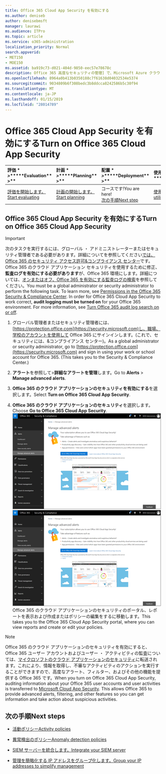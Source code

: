 ```yaml
---
title: Office 365 Cloud App Security を有効にする
ms.author: deniseb
author: denisebmsft
manager: laurawi
ms.audience: ITPro
ms.topic: article
ms.service: o365-administration
localization_priority: Normal
search.appverid:
- MET150
- MOE150
ms.assetid: ba919c73-d021-404d-9850-eec57e78678c
description: Office 365 高度なセキュリティの管理] で、Microsoft Azure クラウド アプリケーションのセキュリティでの電源をオンにする方法については、この資料を参照してください。
ms.openlocfilehash: 8964a0b413b0350188c7f61638d04032534e5374
ms.sourcegitcommit: 9034809b6f308bedc3b8ddcca8242586b5c30f94
ms.translationtype: MT
ms.contentlocale: ja-JP
ms.lasthandoff: 01/15/2019
ms.locfileid: "28014789"
---
```

# <a name="turn-on-office-365-cloud-app-security"></a><span data-ttu-id="9d2c9-103">Office 365 Cloud App Security を有効にする</span><span class="sxs-lookup"><span data-stu-id="9d2c9-103">Turn on Office 365 Cloud App Security</span></span>
  
|<span data-ttu-id="9d2c9-104">評価 \* *\>*\*</span><span class="sxs-lookup"><span data-stu-id="9d2c9-104">\*\*\*\*Evaluation\*\* \>\*\*</span></span>|<span data-ttu-id="9d2c9-105">計画 \* *\>*\*</span><span class="sxs-lookup"><span data-stu-id="9d2c9-105">\*\*\*\*Planning\*\* \>\*\*</span></span>|<span data-ttu-id="9d2c9-106">配置 \* *\>*\*</span><span class="sxs-lookup"><span data-stu-id="9d2c9-106">\*\*\*\*Deployment\*\* \>\*\*</span></span>|<span data-ttu-id="9d2c9-107">使用率。</span><span class="sxs-lookup"><span data-stu-id="9d2c9-107">\*\*\*\*Utilization\*\*\*\*</span></span>|
|:-----|:-----|:-----|:-----|
|[<span data-ttu-id="9d2c9-108">評価を開始します。</span><span class="sxs-lookup"><span data-stu-id="9d2c9-108">Start evaluating</span></span>](office-365-cas-overview.md) <br/> |[<span data-ttu-id="9d2c9-109">計画の開始します。</span><span class="sxs-lookup"><span data-stu-id="9d2c9-109">Start planning</span></span>](get-ready-for-office-365-cas.md) <br/> |<span data-ttu-id="9d2c9-110">コースです!</span><span class="sxs-lookup"><span data-stu-id="9d2c9-110">You are here!</span></span>  <br/> [<span data-ttu-id="9d2c9-111">次の手順</span><span class="sxs-lookup"><span data-stu-id="9d2c9-111">Next step</span></span>](activity-policies-and-alerts.md) <br/> |[<span data-ttu-id="9d2c9-112">使用します。</span><span class="sxs-lookup"><span data-stu-id="9d2c9-112">Start utilizing</span></span>](utilization-activities-for-ocas.md) <br/> |
  
## <a name="turn-on-office-365-cloud-app-security"></a><span data-ttu-id="9d2c9-113">Office 365 Cloud App Security を有効にする</span><span class="sxs-lookup"><span data-stu-id="9d2c9-113">Turn on Office 365 Cloud App Security</span></span>

> [!IMPORTANT]
> <span data-ttu-id="9d2c9-p101">次のタスクを実行するには、グローバル ・ アドミニストレーターまたはセキュリティ管理者である必要があります。詳細についてを参照してください[では、Office 365 のセキュリティ アクセス許可&amp;コンプライアンス センター](permissions-in-the-security-and-compliance-center.md)です。Office 365 のクラウド アプリケーション セキュリティを使用するために修正、**監査ログを有効にする必要があります**が、Office 365 環境にします。詳細については、[オンまたはオフ、Office 365 を有効にする監査ログの検索](turn-audit-log-search-on-or-off.md)を参照してください。</span><span class="sxs-lookup"><span data-stu-id="9d2c9-p101">You must be a global administrator or security administrator to perform the following task. To learn more, see [Permissions in the Office 365 Security &amp; Compliance Center](permissions-in-the-security-and-compliance-center.md). In order for Office 365 Cloud App Security to work correct, **audit logging must be turned on** for your Office 365 environment. For more information, see [Turn Office 365 audit log search on or off](turn-audit-log-search-on-or-off.md).</span></span> 
  
1. <span data-ttu-id="9d2c9-p102">グローバル管理者またはセキュリティ管理者には、[https://protection.office.com](https://security.microsoft.com)し、職場、学校のアカウントを使用して Office 365 にサインインします。(これで、セキュリティには、&amp;コンプライアンス センター)。</span><span class="sxs-lookup"><span data-stu-id="9d2c9-p102">As a global administrator or security administrator, go to [https://protection.office.com](https://security.microsoft.com) and sign in using your work or school account for Office 365. (This takes you to the Security &amp; Compliance Center.)</span></span> 
    
2. <span data-ttu-id="9d2c9-120">**アラート**を参照して\>**詳細なアラートを管理**します。</span><span class="sxs-lookup"><span data-stu-id="9d2c9-120">Go to **Alerts** \> **Manage advanced alerts**.</span></span>
    
3. <span data-ttu-id="9d2c9-121">**Office 365 のクラウド アプリケーションのセキュリティを有効にする**を選択します。</span><span class="sxs-lookup"><span data-stu-id="9d2c9-121">Select **Turn on Office 365 Cloud App Security**.</span></span>
    
4. <span data-ttu-id="9d2c9-122">**Office 365 のクラウド アプリケーションのセキュリティ**を選択します。</span><span class="sxs-lookup"><span data-stu-id="9d2c9-122">Choose **Go to Office 365 Cloud App Security**.</span></span><br/><span data-ttu-id="9d2c9-123">![セキュリティ&amp;コンプライアンス センターでは、Office 365 のクラウド アプリケーションのセキュリティに移動するのには高度な通知の管理を選択します。](media/958632d4-03e3-4ade-8e22-d5509db6fca7.png)</span><span class="sxs-lookup"><span data-stu-id="9d2c9-123">![In the Security &amp; Compliance Center, choose Manage Advanced Alerts to go to Office 365 Cloud App Security](media/958632d4-03e3-4ade-8e22-d5509db6fca7.png)</span></span><br/><span data-ttu-id="9d2c9-124">Office 365 のクラウド アプリケーションのセキュリティのポータル、レポートを表示および作成またはポリシーの編集をするに移動します。</span><span class="sxs-lookup"><span data-stu-id="9d2c9-124">This takes you to the Office 365 Cloud App Security portal, where you can view reports and create or edit your policies.</span></span>
    
> [!NOTE]
> <span data-ttu-id="9d2c9-p103">Office 365 のクラウド アプリケーションのセキュリティを有効にすると、Office 365 ユーザー アカウントおよびユーザー ・ アクティビティの監査については、[マイクロソフトのクラウド アプリケーションのセキュリティ](https://aka.ms/whatiscas)に転送されます。これにより、情報を取得し、不審なアクティビティのアクションを実行することができますので、高度なアラート、フィルター、およびその他の機能を提供する Office 365 です。</span><span class="sxs-lookup"><span data-stu-id="9d2c9-p103">When you turn on Office 365 Cloud App Security, auditing information about your Office 365 user accounts and user activities is transferred to [Microsoft Cloud App Security](https://aka.ms/whatiscas). This allows Office 365 to provide advanced alerts, filtering, and other features so you can get information and take action about suspicious activities.</span></span> 
  
## <a name="next-steps"></a><span data-ttu-id="9d2c9-127">次の手順</span><span class="sxs-lookup"><span data-stu-id="9d2c9-127">Next steps</span></span>

- [<span data-ttu-id="9d2c9-128">活動ポリシー</span><span class="sxs-lookup"><span data-stu-id="9d2c9-128">Activity policies</span></span>](activity-policies-and-alerts.md)
    
- [<span data-ttu-id="9d2c9-129">異常検出のポリシー</span><span class="sxs-lookup"><span data-stu-id="9d2c9-129">Anomaly detection policies</span></span>](anomaly-detection-policies-in-ocas.md)
    
- [<span data-ttu-id="9d2c9-130">SIEM サーバーを統合します。</span><span class="sxs-lookup"><span data-stu-id="9d2c9-130">Integrate your SIEM server</span></span>](integrate-your-siem-server-with-office-365-cas.md)
    
- [<span data-ttu-id="9d2c9-131">管理を簡略化する IP アドレスをグループ化します。</span><span class="sxs-lookup"><span data-stu-id="9d2c9-131">Group your IP addresses to simplify management</span></span>](group-your-ip-addresses-in-ocas.md)
    

